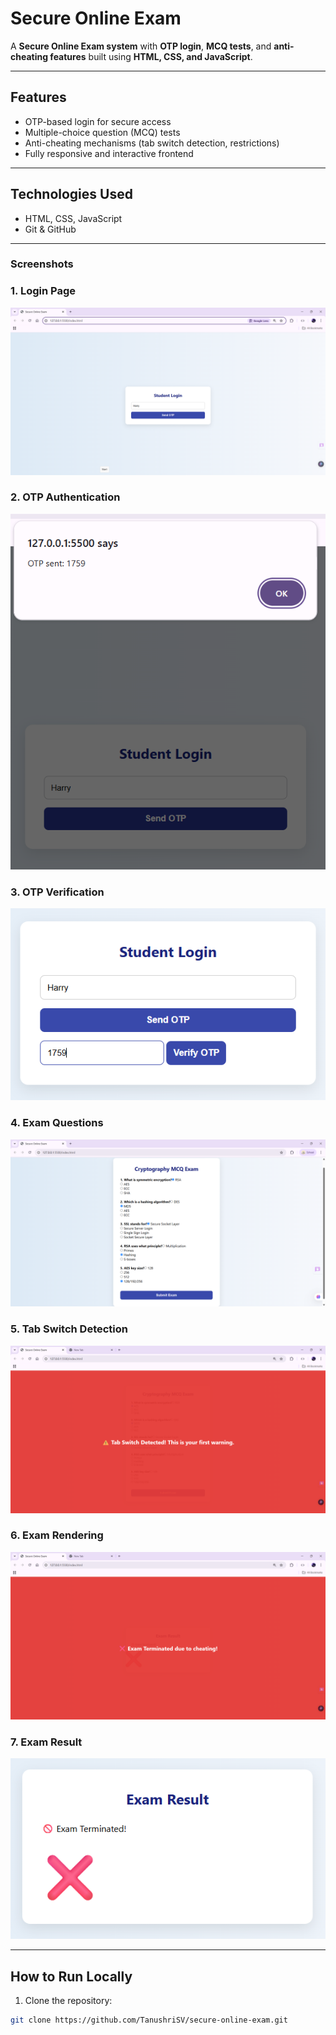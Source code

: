 # Secure Online Exam

A **Secure Online Exam system** with **OTP login**, **MCQ tests**, and **anti-cheating features** built using **HTML, CSS, and JavaScript**.

---

## Features
- OTP-based login for secure access
- Multiple-choice question (MCQ) tests
- Anti-cheating mechanisms (tab switch detection, restrictions)
- Fully responsive and interactive frontend

---

## Technologies Used
- HTML, CSS, JavaScript
- Git & GitHub

---

### Screenshots

### 1. Login Page
![Login Page](Images/Login.png)

### 2. OTP Authentication
![OTP Authentication](Images/OTP_Authentication.png)

### 3. OTP Verification
![OTP Verification](Images/OTP_Verification.png)

### 4. Exam Questions
![Exam Questions](Images/Exam_Questions.png)

### 5. Tab Switch Detection
![Tab Switch Detection](Images/Tab_Switch_Detection.png)

### 6. Exam Rendering
![Exam Rendering](Images/Exam_Rendering.png)

### 7. Exam Result
![Exam Result](Images/Exam_Result.png)

---

## How to Run Locally
1. Clone the repository:
```bash
git clone https://github.com/TanushriSV/secure-online-exam.git
